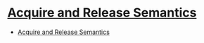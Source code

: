 # [Acquire and Release Semantics](https://preshing.com/20120913/acquire-and-release-semantics/)

- [Acquire and Release Semantics](#acquire-and-release-semantics)
